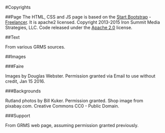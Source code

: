 #Copyrights

##Page
The HTML, CSS and JS page is based on the [Start Bootstrap](http://startbootstrap.com/) - [Freelancer](http://startbootstrap.com/template-overviews/freelancer/).
It is apache2 licensed.  Copyright 2013-2015 Iron Summit Media Strategies, LLC. Code released under the [Apache 2.0](https://github.com/IronSummitMedia/startbootstrap-freelancer/blob/gh-pages/LICENSE) license.

##Text

From various GRMS sources.

##Images

###Faire

Images by Douglas Webster. Permission granted via Email to use without credit, Jan 15 2016.

###Backgrounds

Rutland photos by Bill Kuker. Permission granted.
Shop image from pixabay.com. Creative Commons CC0 - Public Domain.

###Support

From GRMS web page, assuming permission granted previously.
